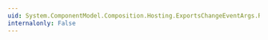 ```yaml
---
uid: System.ComponentModel.Composition.Hosting.ExportsChangeEventArgs.RemovedExports
internalonly: False
---
```

